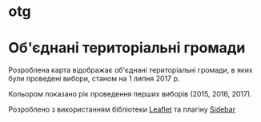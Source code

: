 # otg

# Об'єднані територіальні громади

Розроблена карта відображає об'єднані територіальні громади, в яких були проведені вибори, станом на 1 липня 2017 р.

Кольором показано рік проведення перших виборів (2015, 2016, 2017).

Розроблено з використанням бібліотеки [Leaflet](http://leafletjs.com/) та плагіну [Sidebar](https://github.com/Turbo87/leaflet-sidebar)
